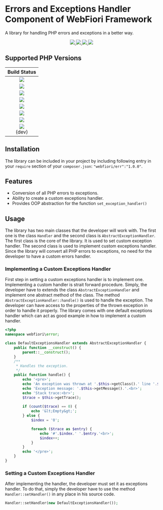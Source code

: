 # Errors and Exceptions Handler Component of WebFiori Framework

A library for handling PHP errors and exceptions in a better way.

<p align="center">
  <a target="_blank" href="https://github.com/WebFiori/err/actions/workflows/php81.yml">
    <img src="https://github.com/WebFiori/err/workflows/Build%20PHP%208.1/badge.svg?branch=main">
  </a>
  <a href="https://codecov.io/gh/WebFiori/err">
    <img src="https://codecov.io/gh/WebFiori/err/branch/main/graph/badge.svg" />
  </a>
  <a href="https://sonarcloud.io/dashboard?id=WebFiori_err">
      <img src="https://sonarcloud.io/api/project_badges/measure?project=WebFiori_err&metric=alert_status" />
  </a>
  <a href="https://packagist.org/packages/webfiori/err">
    <img src="https://img.shields.io/packagist/dt/webfiori/err?color=light-green">
  </a>
</p>

## Supported PHP Versions
| Build Status |
|:-----------:|
|<a target="_blank" href="https://github.com/WebFiori/err/actions/workflows/php70.yml"><img src="https://github.com/WebFiori/err/workflows/Build%20PHP%207.0/badge.svg?branch=main"></a>|
|<a target="_blank" href="https://github.com/WebFiori/err/actions/workflows/php71.yml"><img src="https://github.com/WebFiori/err/workflows/Build%20PHP%207.1/badge.svg?branch=main"></a>|
|<a target="_blank" href="https://github.com/WebFiori/err/actions/workflows/php72.yml"><img src="https://github.com/WebFiori/err/workflows/Build%20PHP%207.2/badge.svg?branch=main"></a>|
|<a target="_blank" href="https://github.com/WebFiori/err/actions/workflows/php73.yml"><img src="https://github.com/WebFiori/err/workflows/Build%20PHP%207.3/badge.svg?branch=main"></a>|
|<a target="_blank" href="https://github.com/WebFiori/err/actions/workflows/php74.yml"><img src="https://github.com/WebFiori/err/workflows/Build%20PHP%207.4/badge.svg?branch=main"></a>|
|<a target="_blank" href="https://github.com/WebFiori/err/actions/workflows/php80.yml"><img src="https://github.com/WebFiori/err/workflows/Build%20PHP%208.0/badge.svg?branch=main"></a>|
|<a target="_blank" href="https://github.com/WebFiori/err/actions/workflows/php81.yml"><img src="https://github.com/WebFiori/err/workflows/Build%20PHP%208.1/badge.svg?branch=main"></a>|
|<a target="_blank" href="https://github.com/WebFiori/err/actions/workflows/php82.yml"><img src="https://github.com/WebFiori/err/workflows/Build%20PHP%208.2/badge.svg?branch=main"></a><br>(dev)|

## Installation
The library can be included in your project by including following entry in your `require` section of your `composer.json`: `"webfiori/err":"1.0.0"`.

## Features
* Conversion of all PHP errors to exceptions.
* Ability to create a custom exceptions handler.
* Provides OOP abstraction for the function `set_exception_handler()`

## Usage

The library has two main classes that the developer will work with. The first one is the class `Handler` and the second class is `AbstractExceptionHandler`. The first class is the core of the library. It is used to set custom exception handler. The second class is used to implement custom exceptions handler. Since the library will convert all PHP errors to exceptions, no need for the developer to have a custom errors handler.

### Implementing a Custom Exceptions Handler

First step in setting a custom exceptions handler is to implement one. Implementing a custom handler is strait forward procedure. Simply, the developer have to extends the class `AbstractExceptionHandler` and implement one abstract method of the class. The method `AbstractExceptionHandler::handle()` is used to handle the exception. The developer can have access to the properties of the thrown exception in order to handle it properly. The library comes with one default exceptions handler which can act as good example in how to implement a custom handler.

``` php
<?php
namespace webfiori\error;

class DefaultExceptionsHandler extends AbstractExceptionHandler {
    public function __construct() {
        parent::__construct();
    }
    /**
     * Handles the exception.
     */
    public function handle() {
        echo '<pre>';
        echo 'An exception was thrown at '.$this->getClass().' line '.$this->getLine().'.<br>';
        echo 'Exception message: '.$this->getMessage().'.<br>';
        echo 'Stack trace:<br>';
        $trace = $this->getTrace();
        
        if (count($trace) == 0) {
            echo '&lt;Empty&gt;';
        } else {
            $index = '0';

            foreach ($trace as $entry) {
                echo '#'.$index.' '.$entry.'<br>';
                $index++;
            }
        }
        echo '</pre>';
    }
}

```

### Setting a Custom Exceptions Handler

After implementing the handler, the developer must set it as exceptions handler. To do that, simply the developer have to use the method `Handler::setHandler()` in any place in his source code.

``` php
Handler::setHandler(new DefaultExceptionsHandler());
```



